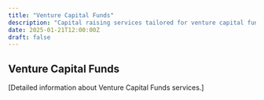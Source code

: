 ```yaml
---
title: "Venture Capital Funds"
description: "Capital raising services tailored for venture capital funds."
date: 2025-01-21T12:00:00Z
draft: false
---
```


## Venture Capital Funds

[Detailed information about Venture Capital Funds services.]
